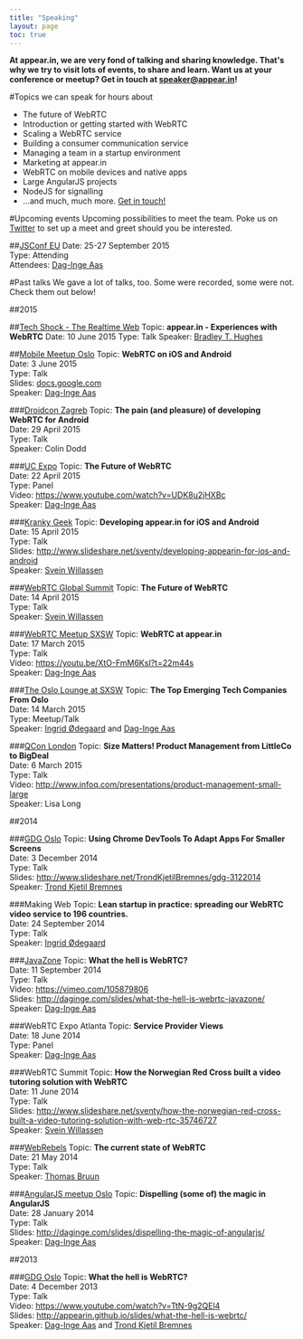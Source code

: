 ```yaml
---
title: "Speaking"
layout: page
toc: true
---
```


**At appear.in, we are very fond of talking and sharing knowledge. That's why we try to visit lots of events, to share and learn. Want us at your conference or meetup? Get in touch at [speaker@appear.in](mailto:speaker@appear.in)!**

#Topics we can speak for hours about

- The future of WebRTC
- Introduction or getting started with WebRTC
- Scaling a WebRTC service
- Building a consumer communication service
- Managing a team in a startup environment
- Marketing at appear.in
- WebRTC on mobile devices and native apps
- Large AngularJS projects
- NodeJS for signalling
- ...and much, much more. [Get in touch!](mailto:speaker@appear.in)

<!--
##Upcoming talks
-->

#Upcoming events
Upcoming possibilities to meet the team. Poke us on [Twitter](https://twitter.com/appear_in) to set up a meet and greet should you be interested.

##[JSConf EU](http://2015.jsconf.eu/)
Date: 25-27 September 2015  
Type: Attending  
Attendees: [Dag-Inge Aas](https://twitter.com/daginge)

#Past talks
We gave a lot of talks, too. Some were recorded, some were not. Check them out below!

##2015

##[Tech Shock - The Realtime Web](http://www.meetup.com/TechShock/events/223009240/)
Topic: **appear.in - Experiences with WebRTC**
Date: 10 June 2015
Type: Talk
Speaker: [Bradley T. Hughes](https://twitter.com/_bradleythughes/)

##[Mobile Meetup Oslo](http://www.meetup.com/Mobile-Meetup-Oslo/events/222155906/)
Topic: **WebRTC on iOS and Android**  
Date: 3 June 2015  
Type: Talk  
Slides: [docs.google.com](https://docs.google.com/presentation/d/1ZRC_WFJK6AE5TO95rEYhlcTa5hxmDV4x1wHTATUNCE0/edit?usp=sharing)  
Speaker: [Dag-Inge Aas](https://twitter.com/daginge)

###[Droidcon Zagreb](http://droidcon.hr/en/sessions/the-pain-and-pleasure-of-developing-webrtc-for-android/)
Topic: **The pain (and pleasure) of developing WebRTC for Android**  
Date: 29 April 2015  
Type: Talk  
Speaker: Colin Dodd 

###[UC Expo](http://www.ucexpo.co.uk/Seminars/Keynote-Theatre/Wednesday-22-April-2015/Panel-The-Future-of-WebRTC)
Topic: **The Future of WebRTC**  
Date: 22 April 2015  
Type: Panel  
Video: https://www.youtube.com/watch?v=UDK8u2jHXBc  
Speaker: [Dag-Inge Aas](https://twitter.com/daginge) 

###[Kranky Geek](https://bloggeek.me/kranky-geek-london-april-2015-summary/)
Topic: **Developing appear.in for iOS and Android**  
Date: 15 April 2015  
Type: Talk  
Slides: http://www.slideshare.net/sventy/developing-appearin-for-ios-and-android  
Speaker: [Svein Willassen](https://twitter.com/sventy) 

###[WebRTC Global Summit](http://webrtc-conference.com/speaker/svein-willassen/)
Topic: **The Future of WebRTC**  
Date: 14 April 2015  
Type: Talk  
Speaker: [Svein Willassen](https://twitter.com/sventy) 

###[WebRTC Meetup SXSW](http://www.meetup.com/WebRTC-Austin/events/221078304/)
Topic: **WebRTC at appear.in**  
Date: 17 March 2015  
Type: Talk  
Video: https://youtu.be/XtO-FmM6KsI?t=22m44s  
Speaker: [Dag-Inge Aas](https://twitter.com/daginge) 

###[The Oslo Lounge at SXSW](http://oslolounge.com/event/march14-norwegian-tech/)
Topic: **The Top Emerging Tech Companies From Oslo**  
Date: 14 March 2015  
Type: Meetup/Talk  
Speaker: [Ingrid Ødegaard](https://twitter.com/ingridod) and [Dag-Inge Aas](https://twitter.com/daginge) 

###[QCon London](http://qconlondon.com/presentation/size-matters-product-management-littleco-bigdeal)
Topic: **Size Matters! Product Management from LittleCo to BigDeal**  
Date: 6 March 2015  
Type: Talk  
Video: http://www.infoq.com/presentations/product-management-small-large  
Speaker: Lisa Long 

##2014

###[GDG Oslo](http://www.meetup.com/GDGOslo/events/213624092/)
Topic: **Using Chrome DevTools To Adapt Apps For Smaller Screens**  
Date: 3 December 2014  
Type: Talk  
Slides: http://www.slideshare.net/TrondKjetilBremnes/gdg-3122014  
Speaker: [Trond Kjetil Bremnes](https://twitter.com/kartoffelmos)

###Making Web
Topic: **Lean startup in practice: spreading our WebRTC video service to 196 countries.**  
Date: 24 September 2014  
Type: Talk   
Speaker: [Ingrid Ødegaard](https://twitter.com/ingridod) 

###[JavaZone](http://2014.javazone.no/presentation.html?id=d28f872b)
Topic: **What the hell is WebRTC?**  
Date: 11 September 2014  
Type: Talk  
Video: https://vimeo.com/105879806  
Slides: http://daginge.com/slides/what-the-hell-is-webrtc-javazone/  
Speaker: [Dag-Inge Aas](https://twitter.com/daginge) 

###WebRTC Expo Atlanta
Topic: **Service Provider Views**  
Date: 18 June 2014  
Type: Panel  
Speaker: [Dag-Inge Aas](https://twitter.com/daginge)

###WebRTC Summit
Topic: **How the Norwegian Red Cross built a video tutoring solution with WebRTC**  
Date: 11 June 2014  
Type: Talk  
Slides: http://www.slideshare.net/sventy/how-the-norwegian-red-cross-built-a-video-tutoring-solution-with-web-rtc-35746727  
Speaker: [Svein Willassen](https://twitter.com/sventy) 

###[WebRebels](http://2014.webrebels.org/schedule.html)
Topic: **The current state of WebRTC**  
Date: 21 May 2014  
Type: Talk  
Speaker: [Thomas Bruun](https://twitter.com/tbruun) 

###[AngularJS meetup Oslo](http://www.meetup.com/AngularJS-Oslo/events/156313432/)
Topic: **Dispelling (some of) the magic in AngularJS**  
Date: 28 January 2014  
Type: Talk  
Slides: http://daginge.com/slides/dispelling-the-magic-of-angularjs/  
Speaker: [Dag-Inge Aas](https://twitter.com/daginge)  

##2013

###[GDG Oslo](http://www.meetup.com/GDGOslo/events/152948632/)
Topic: **What the hell is WebRTC?**  
Date: 4 December 2013  
Type: Talk  
Video: https://www.youtube.com/watch?v=TtN-9g2QEl4  
Slides: http://appearin.github.io/slides/what-the-hell-is-webrtc/  
Speaker: [Dag-Inge Aas](https://twitter.com/daginge) and [Trond Kjetil Bremnes](https://twitter.com/kartoffelmos)
